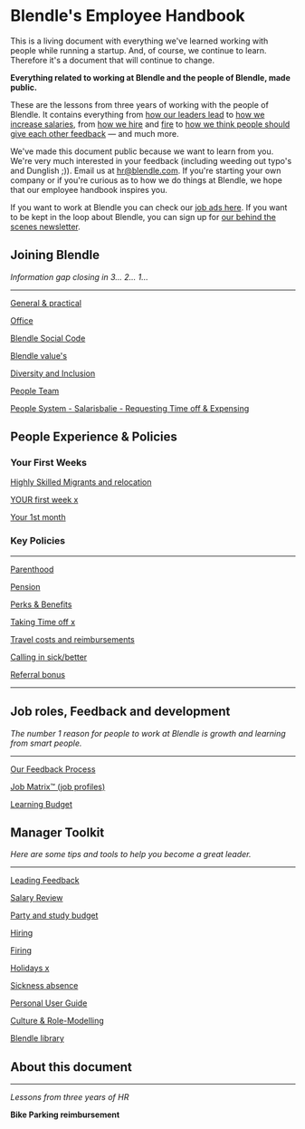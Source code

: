 # Blendle's Employee Handbook

This is a living document with everything we've learned working with people while running a startup. And, of course, we continue to learn. Therefore it's a document that will continue to change. 

**Everything related to working at Blendle and the people of Blendle, made public.**

These are the lessons from three years of working with the people of Blendle. It contains everything from [how our leaders lead](https://www.notion.so/ecfb7e647136468a9a0a32f1771a8f52) to [how we increase salaries](Blendle's%20Employee%20Handbook%20a834d55573614857a48a9ce9ec4194e3/Salary%20Review%20fd385c04dff04c2bb298f7085bf9e78d.md), from [how we hire](Blendle's%20Employee%20Handbook%20a834d55573614857a48a9ce9ec4194e3/Hiring%20fd6a5e1f88dd4476988147a3a62e1f0d.md) and [fire](Blendle's%20Employee%20Handbook%20a834d55573614857a48a9ce9ec4194e3/Firing%20b870eff4bf1d42ae9f7e119b6660f4fc.md) to [how we think people should give each other feedback](Blendle's%20Employee%20Handbook%20a834d55573614857a48a9ce9ec4194e3/Our%20Feedback%20Process%20c40fc80d546045ffb7076797301e81a8.md) — and much more.

We've made this document public because we want to learn from you. We're very much interested in your feedback (including weeding out typo's and Dunglish ;)). Email us at hr@blendle.com. If you're starting your own company or if you're curious as to how we do things at Blendle, we hope that our employee handbook inspires you.

If you want to work at Blendle you can check our [job ads here](https://blendle.homerun.co/). If you want to be kept in the loop about Blendle, you can sign up for [our behind the scenes newsletter](https://blendle.homerun.co/yes-keep-me-posted/tr/apply?token=8092d4128c306003d97dd3821bad06f2).

## Joining Blendle

*Information gap closing in 3... 2... 1...*

---

[General & practical ](Blendle's%20Employee%20Handbook%20a834d55573614857a48a9ce9ec4194e3/General%20&%20practical%20b2682126db8e47bf8e5fabb8b5b4c1ce.md)

[Office](Blendle's%20Employee%20Handbook%20a834d55573614857a48a9ce9ec4194e3/Office%20d0ebcaaa2074442ba155c67a41d315dd.md)

[Blendle Social Code](Blendle's%20Employee%20Handbook%20a834d55573614857a48a9ce9ec4194e3/Blendle%20Social%20Code%201178dd7f18cf49cea04bf9efcb2d84b2.md)

[Blendle value's](Blendle's%20Employee%20Handbook%20a834d55573614857a48a9ce9ec4194e3/Blendle%20value's%2094267ed2bac24d02849d03e9ca070de6.md)

[Diversity and Inclusion](Blendle's%20Employee%20Handbook%20a834d55573614857a48a9ce9ec4194e3/Diversity%20and%20Inclusion%20b8d3907631944696a4e76c2a41e757a5.md)

[People Team](Blendle's%20Employee%20Handbook%20a834d55573614857a48a9ce9ec4194e3/People%20Team%20b357238e4918404eb2edf62a10e6de23.md)

[People System - Salarisbalie - Requesting Time off & Expensing](Blendle's%20Employee%20Handbook%20a834d55573614857a48a9ce9ec4194e3/People%20System%20-%20Salarisbalie%20-%20Requesting%20Time%20off%20d436131e7b6840db95f13330ad7d3999.md)

## People Experience & Policies

### Your First Weeks

[Highly Skilled Migrants and relocation](Blendle's%20Employee%20Handbook%20a834d55573614857a48a9ce9ec4194e3/Highly%20Skilled%20Migrants%20and%20relocation%2012927cf6a820413492eacde35992d19f.md)

[YOUR first week x](Blendle's%20Employee%20Handbook%20a834d55573614857a48a9ce9ec4194e3/YOUR%20first%20week%20x%20940621ae57e54c39aa5ded6e1b49cf4d.md)

[Your 1st month ](Blendle's%20Employee%20Handbook%20a834d55573614857a48a9ce9ec4194e3/Your%201st%20month%205f253fc3413b427f8df1c4d0155ac153.md)

### Key Policies

---

[Parenthood](Blendle's%20Employee%20Handbook%20a834d55573614857a48a9ce9ec4194e3/Parenthood%20f4a59f056c854ebdad997adb3ba6c543.md)

[Pension](Blendle's%20Employee%20Handbook%20a834d55573614857a48a9ce9ec4194e3/Pension%20a20c852b7ada4be297a97951aa20a7e2.md)

[Perks & Benefits](Blendle's%20Employee%20Handbook%20a834d55573614857a48a9ce9ec4194e3/Perks%20&%20Benefits%20c69a77eb7bd847e7a781476434855be1.md)

[Taking Time off x](Blendle's%20Employee%20Handbook%20a834d55573614857a48a9ce9ec4194e3/Taking%20Time%20off%20x%2000c8b7bcab1a4b1ba5d285adb774b32d.md)

[Travel costs and reimbursements](Blendle's%20Employee%20Handbook%20a834d55573614857a48a9ce9ec4194e3/Travel%20costs%20and%20reimbursements%2000f6aef431694c4a9b7baec9b8981ea4.md)

[Calling in sick/better](Blendle's%20Employee%20Handbook%20a834d55573614857a48a9ce9ec4194e3/Calling%20in%20sick%20better%20ca3c036d25a24fcf988c410c9fc67108.md)

[Referral bonus](Blendle's%20Employee%20Handbook%20a834d55573614857a48a9ce9ec4194e3/Referral%20bonus%2092062e6713cc484b8621ac8b6255be97.md)

---

## Job roles, Feedback and development

*The number 1 reason for people to work at Blendle is growth and learning from smart people.*

---

[Our Feedback Process](Blendle's%20Employee%20Handbook%20a834d55573614857a48a9ce9ec4194e3/Our%20Feedback%20Process%20c40fc80d546045ffb7076797301e81a8.md)

[Job Matrix™ (job profiles)](Blendle's%20Employee%20Handbook%20a834d55573614857a48a9ce9ec4194e3/Job%20Matrix%E2%84%A2%20(job%20profiles)%20e803238d7ce04252af96000562e24615.md)

[Learning Budget](Blendle's%20Employee%20Handbook%20a834d55573614857a48a9ce9ec4194e3/Learning%20Budget%20c4f43585e1d549e6a1078624633c5454.md)

## Manager Toolkit

*Here are some tips and tools to help you become a great leader.*

---

[Leading Feedback ](Blendle's%20Employee%20Handbook%20a834d55573614857a48a9ce9ec4194e3/Leading%20Feedback%20340aba894c6a4fccaae82112c588ab11.md)

[Salary Review](Blendle's%20Employee%20Handbook%20a834d55573614857a48a9ce9ec4194e3/Salary%20Review%20fd385c04dff04c2bb298f7085bf9e78d.md)

[Party and study budget](Blendle's%20Employee%20Handbook%20a834d55573614857a48a9ce9ec4194e3/Party%20and%20study%20budget%20eb7ff127f82e403f9384d5f5681370af.md)

[Hiring ](Blendle's%20Employee%20Handbook%20a834d55573614857a48a9ce9ec4194e3/Hiring%20fd6a5e1f88dd4476988147a3a62e1f0d.md)

[Firing](Blendle's%20Employee%20Handbook%20a834d55573614857a48a9ce9ec4194e3/Firing%20b870eff4bf1d42ae9f7e119b6660f4fc.md)

[Holidays x](Blendle's%20Employee%20Handbook%20a834d55573614857a48a9ce9ec4194e3/Holidays%20x%205b552479e5ad40b49ce71fa68840ce35.md)

[Sickness absence](Blendle's%20Employee%20Handbook%20a834d55573614857a48a9ce9ec4194e3/Sickness%20absence%204ee2e3c7281546d3a827de3e3e286366.md)

[Personal User Guide](Blendle's%20Employee%20Handbook%20a834d55573614857a48a9ce9ec4194e3/Personal%20User%20Guide%20b3c7130d47a943e0b21772dd14d5efe8.md)

[Culture & Role-Modelling](Blendle's%20Employee%20Handbook%20a834d55573614857a48a9ce9ec4194e3/Culture%20&%20Role-Modelling%20f984e6f5262f43e981dd38e74a41630c.md)

[Blendle library](Blendle's%20Employee%20Handbook%20a834d55573614857a48a9ce9ec4194e3/Blendle%20library%20646718f5a4704b9696b94cc650d8234e.md)

## About this document

---

*Lessons from three years of HR*

**Bike Parking reimbursement**